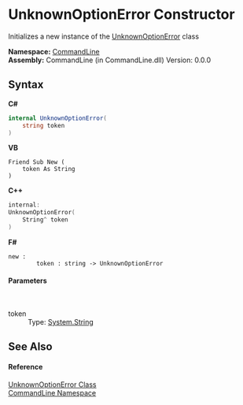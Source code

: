 # UnknownOptionError Constructor 
 

Initializes a new instance of the <a href="T_CommandLine_UnknownOptionError">UnknownOptionError</a> class

**Namespace:**&nbsp;<a href="N_CommandLine">CommandLine</a><br />**Assembly:**&nbsp;CommandLine (in CommandLine.dll) Version: 0.0.0

## Syntax

**C#**<br />
``` C#
internal UnknownOptionError(
	string token
)
```

**VB**<br />
``` VB
Friend Sub New ( 
	token As String
)
```

**C++**<br />
``` C++
internal:
UnknownOptionError(
	String^ token
)
```

**F#**<br />
``` F#
new : 
        token : string -> UnknownOptionError
```


#### Parameters
&nbsp;<dl><dt>token</dt><dd>Type: <a href="https://docs.microsoft.com/dotnet/api/system.string" target="_blank">System.String</a><br /></dd></dl>

## See Also


#### Reference
<a href="T_CommandLine_UnknownOptionError">UnknownOptionError Class</a><br /><a href="N_CommandLine">CommandLine Namespace</a><br />